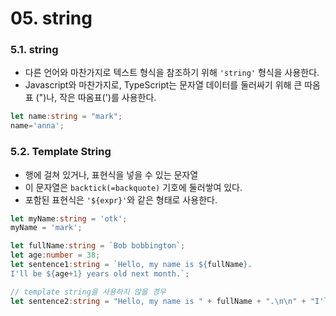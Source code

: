 # 05. string

### 5.1. string
- 다른 언어와 마찬가지로 텍스트 형식을 참조하기 위해 `'string'` 형식을 사용한다.
- Javascript와 마찬가지로, TypeScript는 문자열 데이터를 둘러싸기 위해 큰 따옴표 (")나, 작은 따옴표(')를 사용한다.

```ts
let name:string = "mark";
name='anna';
```

### 5.2. Template String

- 행에 걸쳐 있거나, 표현식을 넣을 수 있는 문자열
- 이 문자열은 `backtick(=backquote)` 기호에 둘러쌓여 있다.
- 포함된 표현식은 `'${expr}'`와 같은 형태로 사용한다.

```ts
let myName:string = 'otk';
myName = 'mark';

let fullName:string = `Bob bobbington`;
let age:number = 38;
let sentence1:string = `Hello, my name is ${fullName}.
I'll be ${age+1} years old next month.`;

// template string을 사용하지 않을 경우
let sentence2:string = "Hello, my name is " + fullName + ".\n\n" + "I'll be " + (age+1) + "years old next month.";
```


